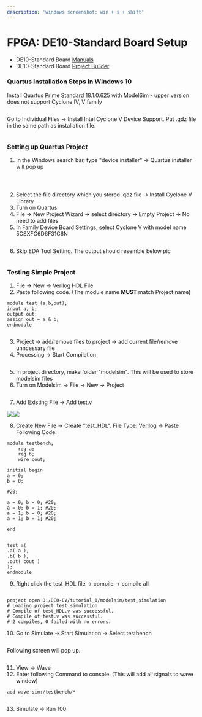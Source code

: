 ```yaml
---
description: 'windows screenshot: win + s + shift'
---
```


# FPGA: DE10-Standard Board Setup

* DE10-Standard Board [Manuals](https://www.terasic.com.tw/cgi-bin/page/archive.pl?Language=English\&CategoryNo=165\&No=1081\&PartNo=2#contents)
* DE10-Standard Board [Project Builder](https://www.terasic.com.tw/cgi-bin/page/archive.pl?Language=English\&CategoryNo=205\&No=1081\&PartNo=4)

### Quartus Installation Steps in Windows 10&#x20;

Install Quartus Prime Standard[ 18.1.0.625 ](https://www.intel.com/content/www/us/en/software-kit/665987/intel-quartus-prime-standard-edition-design-software-version-18-1-for-windows.html)with ModelSim - upper version does not support Cyclone IV, V family

<figure><img src=".gitbook/assets/p1.png" alt=""><figcaption></figcaption></figure>

Go to Individual Files → Install Intel Cyclone V Device Support. Put .qdz file in the same path as installation file.&#x20;

<figure><img src=".gitbook/assets/p2.png" alt=""><figcaption></figcaption></figure>

### Setting up Quartus Project&#x20;

1. In the Windows search bar, type "device installer" -> Quartus installer will pop up

<figure><img src=".gitbook/assets/image (5).png" alt=""><figcaption></figcaption></figure>

<figure><img src=".gitbook/assets/image (7).png" alt=""><figcaption></figcaption></figure>

<figure><img src=".gitbook/assets/image (9).png" alt=""><figcaption></figcaption></figure>

2. Select the file directory which you stored .qdz file -> Install Cyclone V Library&#x20;
3. Turn on Quartus&#x20;
4. File -> New Project Wizard -> select directory -> Empty Project -> No need to add files&#x20;
5. In Family Device Board Settings, select Cyclone V with model name 5CSXFC6D6F31C6N

<figure><img src=".gitbook/assets/p3.png" alt=""><figcaption></figcaption></figure>

6. Skip EDA Tool Setting. The output should resemble below pic

<figure><img src=".gitbook/assets/p4.png" alt=""><figcaption></figcaption></figure>





### Testing Simple Project

1. File -> New -> Verilog HDL File&#x20;
2. Paste following code. (The module name **MUST** match Project name)

```
module test (a,b,out);
input a, b; 
output out;
assign out = a & b; 
endmodule 
```

<figure><img src=".gitbook/assets/p5.png" alt=""><figcaption></figcaption></figure>

3. Project -> add/remove files to project -> add current file/remove unncessary file&#x20;
4. Processing -> Start Compilation

<figure><img src=".gitbook/assets/image (10).png" alt=""><figcaption></figcaption></figure>

5. In project directory, make folder "modelsim". This will be used to store modelsim files&#x20;
6. Turn on Modelsim -> File -> New -> Project

<figure><img src=".gitbook/assets/image (11).png" alt=""><figcaption></figcaption></figure>

7. Add Existing File -> Add test.v&#x20;

![](https://lh7-us.googleusercontent.com/9kpCm7Mx4594W5cbH\_ULQgAZYtYfgqU04L5DY477MC6vBIrbkbFUu5PRRyH6-eRaMuIN1ZCB6m-vFOLe2hNi3hke6pnwrKYw2LOAWASJQ-BrO4VJqoB80u37w9SNdHipc3F6KBD3ffZMQXHWr7Sa4MA)![](https://lh7-us.googleusercontent.com/\_wLSxeZRQzV7BtpKfy9QT7na2ZObwLY1BHQ5VRU7Ll6r5p0gqKpYglqBuiFv6lYtVT0umYgYmuB9OqNpsemdMuMxb0g1x6Kwi1AfZ5YmWzNBBO5j1FR9nHKQnQ2P8LXQJrVc6KEP30wvrXM7P\_Fy6JQ)

8. Create New File -> Create "test\_HDL".  File Type: Verilog -> Paste Following Code:

```
module testbench;
	reg a;
	reg b;
	wire cout;

initial begin
a = 0;
b = 0;

#20; 

a = 0; b = 0; #20; 
a = 0; b = 1; #20;
a = 1; b = 0; #20;
a = 1; b = 1; #20;

end


test m(
.a( a ),
.b( b ),
.out( cout )
);
endmodule
```

9. Right click the test\_HDL file -> compile -> compile all

<figure><img src=".gitbook/assets/image (13).png" alt=""><figcaption></figcaption></figure>

```
project open D:/DE0-CV/tutorial_1/modelsim/test_simulation
# Loading project test_simulation
# Compile of test_HDL.v was successful.
# Compile of test.v was successful.
# 2 compiles, 0 failed with no errors.
```

10. Go to Simulate -> Start Simulation -> Select testbench&#x20;

<figure><img src=".gitbook/assets/image (14).png" alt=""><figcaption></figcaption></figure>

Following screen will pop up.&#x20;

<figure><img src=".gitbook/assets/p6.png" alt=""><figcaption></figcaption></figure>

11. View -> Wave
12. Enter following Command to console. (This will add all signals to wave window)&#x20;

```
add wave sim:/testbench/*
```

<figure><img src=".gitbook/assets/image (15).png" alt=""><figcaption></figcaption></figure>

13. Simulate -> Run 100

<figure><img src=".gitbook/assets/p7.png" alt=""><figcaption></figcaption></figure>

